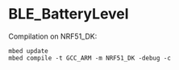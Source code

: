 # BLE_BatteryLevel

Compilation on NRF51_DK:

```
mbed update
mbed compile -t GCC_ARM -m NRF51_DK -debug -c
```

